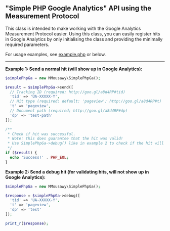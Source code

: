 "Simple PHP Google Analytics" API using the Measurement Protocol
---
This class is intended to make working with the Google Analytics Measurement
Protocol easier. Using this class, you can easily register hits in Google
Analytics by only initialising the class and providing the minimally required
parameters.

For usage examples, see [example.php](https://github.com/mmousawy/simple-php-ga/blob/master/example.php) or below.

---

**Example 1: Send a normal hit (will show up in Google Analytics):**
```php
$simplePhpGa = new MMousawy\SimplePhpGa();

$result = $simplePhpGa->send([
  // Tracking ID (required; http://goo.gl/a8d4RP#tid)
  'tid' => 'UA-XXXXX-Y',
  // Hit type (required; default: 'pageview'; http://goo.gl/a8d4RP#t)
  't' => 'pageview',
  // Document path (required; http://goo.gl/a8d4RP#dp)
  'dp' => 'test-path'
]);

/**
 * Check if hit was successful.
 * Note: this does guarantee that the hit was valid!
 * Use SimplePhpGa->debug() like in example 2 to check if the hit will be accepted.
 */
if ($result) {
  echo 'Success!' . PHP_EOL;
}
```

**Example 2: Send a debug hit (for validating hits, will not show up in Google Analytics):**
```php
$simplePhpGa = new MMousawy\SimplePhpGa();

$response = $simplePhpGa->debug([
  'tid' => 'UA-XXXXX-Y',
  't' => 'pageview',
  'dp' => 'test'
]);

print_r($response);
```
